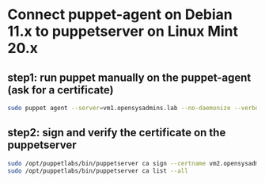 # Connect puppet-agent on Debian 11.x to puppetserver on Linux Mint 20.x

## step1: run puppet manually on the puppet-agent (ask for a certificate)
``` bash title="guru2@vm2:-$ _"
sudo puppet agent --server=vm1.opensysadmins.lab --no-daemonize --verbose --onetime
```
## step2: sign and verify the certificate on the puppetserver
``` bash title="guru1@vm1:-$ _"
sudo /opt/puppetlabs/bin/puppetserver ca sign --certname vm2.opensysadmins.lab
sudo /opt/puppetlabs/bin/puppetserver ca list --all
```